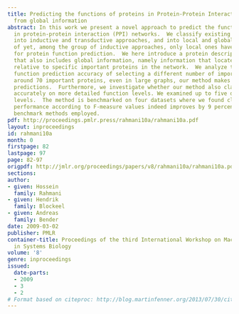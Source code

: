 ```yaml
---
title: Predicting the functions of proteins in Protein-Protein Interaction networks
  from global information
abstract: In this work we present a novel approach to predict the function of proteins
  in protein-protein interaction (PPI) networks.  We classify existing approaches
  into inductive and transductive approaches, and into local and global approaches.  As
  of yet, among the group of inductive approaches, only local ones have been proposed
  for protein function prediction.  We here introduce a protein description formalism
  that also includes global information, namely information that locates a protein
  relative to specific important proteins in the network.  We analyze the effect on
  function prediction accuracy of selecting a different number of important proteins.  With
  around 70 important proteins, even in large graphs, our method makes good and stable
  predictions.  Furthermore, we investigate whether our method also classifies proteins
  accurately on more detailed function levels. We examined up to five different function
  levels.  The method is benchmarked on four datasets where we found classification
  performance according to F-measure values indeed improves by 9 percent over the
  benchmark methods employed.
pdf: http://proceedings.pmlr.press/rahmani10a/rahmani10a.pdf
layout: inproceedings
id: rahmani10a
month: 0
firstpage: 82
lastpage: 97
page: 82-97
origpdf: http://jmlr.org/proceedings/papers/v8/rahmani10a/rahmani10a.pdf
sections: 
author:
- given: Hossein
  family: Rahmani
- given: Hendrik
  family: Blockeel
- given: Andreas
  family: Bender
date: 2009-03-02
publisher: PMLR
container-title: Proceedings of the third International Workshop on Machine Learning
  in Systems Biology
volume: '8'
genre: inproceedings
issued:
  date-parts:
  - 2009
  - 3
  - 2
# Format based on citeproc: http://blog.martinfenner.org/2013/07/30/citeproc-yaml-for-bibliographies/
---
```

